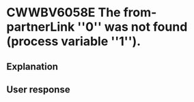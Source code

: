 # CWWBV6058E The from-partnerLink ''0'' was not found (process variable ''1'').

## Explanation

## User response